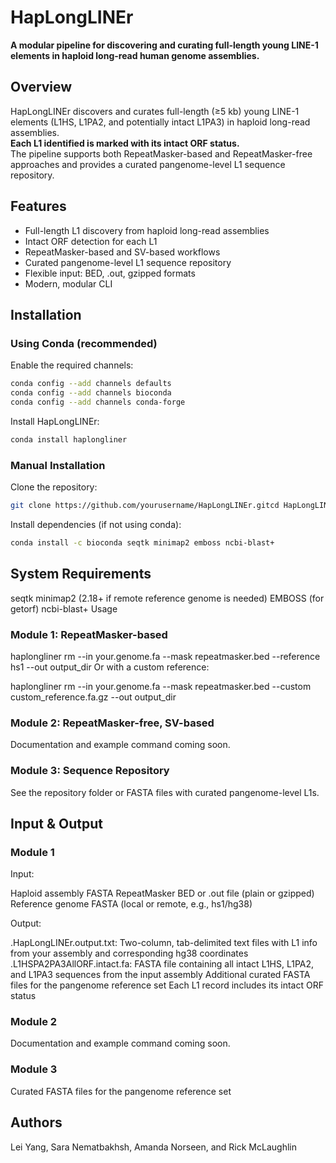 # HapLongLINEr

**A modular pipeline for discovering and curating full-length young LINE-1 elements in haploid long-read human genome assemblies.**

## Overview

HapLongLINEr discovers and curates full-length (≥5 kb) young LINE-1 elements (L1HS, L1PA2, and potentially intact L1PA3) in haploid long-read assemblies.  
**Each L1 identified is marked with its intact ORF status.**  
The pipeline supports both RepeatMasker-based and RepeatMasker-free approaches and provides a curated pangenome-level L1 sequence repository.

## Features

- Full-length L1 discovery from haploid long-read assemblies
- Intact ORF detection for each L1
- RepeatMasker-based and SV-based workflows
- Curated pangenome-level L1 sequence repository
- Flexible input: BED, .out, gzipped formats
- Modern, modular CLI

## Installation

### Using Conda (recommended)

Enable the required channels:
```bash
conda config --add channels defaults
conda config --add channels bioconda
conda config --add channels conda-forge
```

Install HapLongLINEr:
```bash
conda install haplongliner
```

### Manual Installation

Clone the repository:
```bash
git clone https://github.com/yourusername/HapLongLINEr.gitcd HapLongLINEr
```

Install dependencies (if not using conda):
```bash
conda install -c bioconda seqtk minimap2 emboss ncbi-blast+
```

## System Requirements

seqtk
minimap2 (2.18+ if remote reference genome is needed)
EMBOSS (for getorf)
ncbi-blast+
Usage

### Module 1: RepeatMasker-based

haplongliner rm --in your.genome.fa --mask repeatmasker.bed --reference hs1 --out output_dir
Or with a custom reference:

haplongliner rm --in your.genome.fa --mask repeatmasker.bed --custom custom_reference.fa.gz --out output_dir

### Module 2: RepeatMasker-free, SV-based

Documentation and example command coming soon.

### Module 3: Sequence Repository

See the repository folder or FASTA files with curated pangenome-level L1s.

## Input & Output

### Module 1

Input:

Haploid assembly FASTA
RepeatMasker BED or .out file (plain or gzipped)
Reference genome FASTA (local or remote, e.g., hs1/hg38)

Output:

.HapLongLINEr.output.txt: Two-column, tab-delimited text files with L1 info from your assembly and corresponding hg38 coordinates
.L1HSPA2PA3AllORF.intact.fa: FASTA file containing all intact L1HS, L1PA2, and L1PA3 sequences from the input assembly
Additional curated FASTA files for the pangenome reference set
Each L1 record includes its intact ORF status

### Module 2

Documentation and example command coming soon.

### Module 3

Curated FASTA files for the pangenome reference set

## Authors

Lei Yang, Sara Nematbakhsh, Amanda Norseen, and Rick McLaughlin
